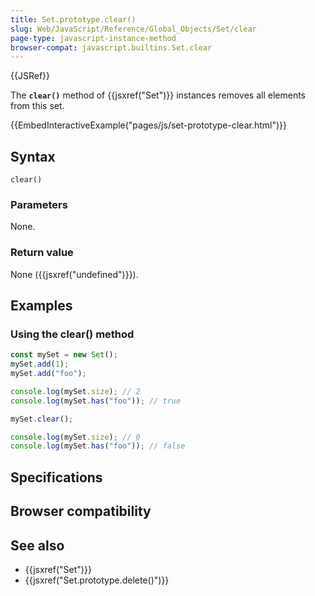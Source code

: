 ```yaml
---
title: Set.prototype.clear()
slug: Web/JavaScript/Reference/Global_Objects/Set/clear
page-type: javascript-instance-method
browser-compat: javascript.builtins.Set.clear
---
```


{{JSRef}}

The **`clear()`** method of {{jsxref("Set")}} instances removes all elements from this set.

{{EmbedInteractiveExample("pages/js/set-prototype-clear.html")}}

## Syntax

```js-nolint
clear()
```

### Parameters

None.

### Return value

None ({{jsxref("undefined")}}).

## Examples

### Using the clear() method

```js
const mySet = new Set();
mySet.add(1);
mySet.add("foo");

console.log(mySet.size); // 2
console.log(mySet.has("foo")); // true

mySet.clear();

console.log(mySet.size); // 0
console.log(mySet.has("foo")); // false
```

## Specifications



## Browser compatibility



## See also

- {{jsxref("Set")}}
- {{jsxref("Set.prototype.delete()")}}
